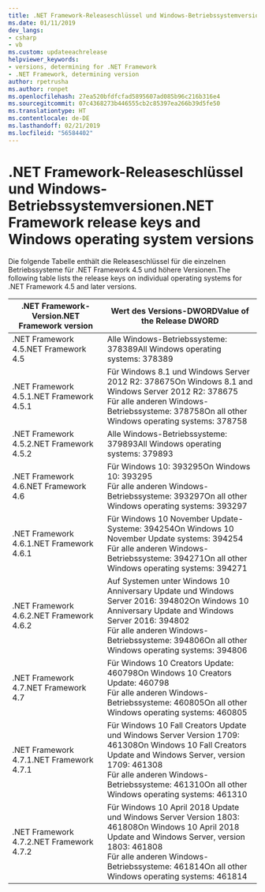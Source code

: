 ```yaml
---
title: .NET Framework-Releaseschlüssel und Windows-Betriebssystemversionen
ms.date: 01/11/2019
dev_langs:
- csharp
- vb
ms.custom: updateeachrelease
helpviewer_keywords:
- versions, determining for .NET Framework
- .NET Framework, determining version
author: rpetrusha
ms.author: ronpet
ms.openlocfilehash: 27ea520bfdfcfad5895607ad085b96c216b316e4
ms.sourcegitcommit: 07c4368273b446555cb2c85397ea266b39d5fe50
ms.translationtype: HT
ms.contentlocale: de-DE
ms.lasthandoff: 02/21/2019
ms.locfileid: "56584402"
---
```

# <a name="net-framework-release-keys-and-windows-operating-system-versions"></a><span data-ttu-id="c6c95-102">.NET Framework-Releaseschlüssel und Windows-Betriebssystemversionen</span><span class="sxs-lookup"><span data-stu-id="c6c95-102">.NET Framework release keys and Windows operating system versions</span></span>

<span data-ttu-id="c6c95-103">Die folgende Tabelle enthält die Releaseschlüssel für die einzelnen Betriebssysteme für .NET Framework 4.5 und höhere Versionen.</span><span class="sxs-lookup"><span data-stu-id="c6c95-103">The following table lists the release keys on individual operating systems for .NET Framework 4.5 and later versions.</span></span>


 |<span data-ttu-id="c6c95-104">.NET Framework-Version</span><span class="sxs-lookup"><span data-stu-id="c6c95-104">.NET Framework version</span></span>|<span data-ttu-id="c6c95-105">Wert des Versions-DWORD</span><span class="sxs-lookup"><span data-stu-id="c6c95-105">Value of the Release DWORD</span></span>|
 |--------------------------------|-------------|
|<span data-ttu-id="c6c95-106">.NET Framework 4.5</span><span class="sxs-lookup"><span data-stu-id="c6c95-106">.NET Framework 4.5</span></span>|<span data-ttu-id="c6c95-107">Alle Windows-Betriebssysteme: 378389</span><span class="sxs-lookup"><span data-stu-id="c6c95-107">All Windows operating systems: 378389</span></span>|
|<span data-ttu-id="c6c95-108">.NET Framework 4.5.1</span><span class="sxs-lookup"><span data-stu-id="c6c95-108">.NET Framework 4.5.1</span></span>|<span data-ttu-id="c6c95-109">Für Windows 8.1 und Windows Server 2012 R2: 378675</span><span class="sxs-lookup"><span data-stu-id="c6c95-109">On Windows 8.1 and Windows Server 2012 R2: 378675</span></span><br /><span data-ttu-id="c6c95-110">Für alle anderen Windows-Betriebssysteme: 378758</span><span class="sxs-lookup"><span data-stu-id="c6c95-110">On all other Windows operating systems: 378758</span></span>|
|<span data-ttu-id="c6c95-111">.NET Framework 4.5.2</span><span class="sxs-lookup"><span data-stu-id="c6c95-111">.NET Framework 4.5.2</span></span>|<span data-ttu-id="c6c95-112">Alle Windows-Betriebssysteme: 379893</span><span class="sxs-lookup"><span data-stu-id="c6c95-112">All Windows operating systems: 379893</span></span>|
|<span data-ttu-id="c6c95-113">.NET Framework 4.6</span><span class="sxs-lookup"><span data-stu-id="c6c95-113">.NET Framework 4.6</span></span>|<span data-ttu-id="c6c95-114">Für Windows 10: 393295</span><span class="sxs-lookup"><span data-stu-id="c6c95-114">On Windows 10: 393295</span></span><br /><span data-ttu-id="c6c95-115">Für alle anderen Windows-Betriebssysteme: 393297</span><span class="sxs-lookup"><span data-stu-id="c6c95-115">On all other Windows operating systems: 393297</span></span>|
|<span data-ttu-id="c6c95-116">.NET Framework 4.6.1</span><span class="sxs-lookup"><span data-stu-id="c6c95-116">.NET Framework 4.6.1</span></span>|<span data-ttu-id="c6c95-117">Für Windows 10 November Update-Systeme: 394254</span><span class="sxs-lookup"><span data-stu-id="c6c95-117">On Windows 10 November Update systems: 394254</span></span><br /><span data-ttu-id="c6c95-118">Für alle anderen Windows-Betriebssysteme: 394271</span><span class="sxs-lookup"><span data-stu-id="c6c95-118">On all other Windows operating systems: 394271</span></span>|
|<span data-ttu-id="c6c95-119">.NET Framework 4.6.2</span><span class="sxs-lookup"><span data-stu-id="c6c95-119">.NET Framework 4.6.2</span></span>|<span data-ttu-id="c6c95-120">Auf Systemen unter Windows 10 Anniversary Update und Windows Server 2016: 394802</span><span class="sxs-lookup"><span data-stu-id="c6c95-120">On Windows 10 Anniversary Update and Windows Server 2016: 394802</span></span><br /><span data-ttu-id="c6c95-121">Für alle anderen Windows-Betriebssysteme: 394806</span><span class="sxs-lookup"><span data-stu-id="c6c95-121">On all other Windows operating systems: 394806</span></span>|
|<span data-ttu-id="c6c95-122">.NET Framework 4.7</span><span class="sxs-lookup"><span data-stu-id="c6c95-122">.NET Framework 4.7</span></span>|<span data-ttu-id="c6c95-123">Für Windows 10 Creators Update: 460798</span><span class="sxs-lookup"><span data-stu-id="c6c95-123">On Windows 10 Creators Update: 460798</span></span><br /><span data-ttu-id="c6c95-124">Für alle anderen Windows-Betriebssysteme: 460805</span><span class="sxs-lookup"><span data-stu-id="c6c95-124">On all other Windows operating systems: 460805</span></span>| 
|<span data-ttu-id="c6c95-125">.NET Framework 4.7.1</span><span class="sxs-lookup"><span data-stu-id="c6c95-125">.NET Framework 4.7.1</span></span>|<span data-ttu-id="c6c95-126">Für Windows 10 Fall Creators Update und Windows Server Version 1709: 461308</span><span class="sxs-lookup"><span data-stu-id="c6c95-126">On Windows 10 Fall Creators Update and Windows Server, version 1709: 461308</span></span><br/><span data-ttu-id="c6c95-127">Für alle anderen Windows-Betriebssysteme: 461310</span><span class="sxs-lookup"><span data-stu-id="c6c95-127">On all other Windows operating systems: 461310</span></span>|
|<span data-ttu-id="c6c95-128">.NET Framework 4.7.2</span><span class="sxs-lookup"><span data-stu-id="c6c95-128">.NET Framework 4.7.2</span></span>|<span data-ttu-id="c6c95-129">Für Windows 10 April 2018 Update und Windows Server Version 1803: 461808</span><span class="sxs-lookup"><span data-stu-id="c6c95-129">On Windows 10 April 2018 Update and Windows Server, version 1803: 461808</span></span><br/><span data-ttu-id="c6c95-130">Für alle anderen Windows-Betriebssysteme: 461814</span><span class="sxs-lookup"><span data-stu-id="c6c95-130">On all other Windows operating systems: 461814</span></span>|  



